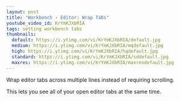 ```yaml
---
layout: post
title: "Workbench › Editor: Wrap Tabs"
youtube_video_id: KrYmKJXbRIA
tags: setting workbench tabs
thumbnails:
  default: https://i.ytimg.com/vi/KrYmKJXbRIA/default.jpg
  medium: https://i.ytimg.com/vi/KrYmKJXbRIA/mqdefault.jpg
  high: https://i.ytimg.com/vi/KrYmKJXbRIA/hqdefault.jpg
  standard: https://i.ytimg.com/vi/KrYmKJXbRIA/sddefault.jpg
  maxres: https://i.ytimg.com/vi/KrYmKJXbRIA/maxresdefault.jpg
---
```


Wrap editor tabs across multiple lines instead of requiring scrolling.

This lets you see all of your open editor tabs at the same time.
